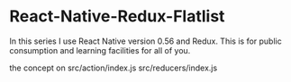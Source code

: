 # React-Native-Redux-Flatlist
In this series I use React Native version 0.56 and Redux. This is for public consumption and learning facilities for all of you. 

the concept on
src/action/index.js
src/reducers/index.js



